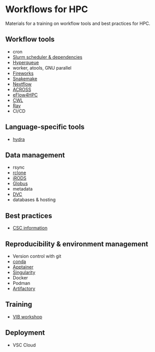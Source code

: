 # Workflows for HPC

Materials for a training on workflow tools and best practices for HPC.


## Workflow tools

* cron
* [Slurm scheduler & dependencies](https://slurm.schedmd.com/)
* [Hyperqueue](https://github.com/It4innovations/hyperqueue)
* worker, atools, GNU parallel
* [Fireworks](https://materialsproject.github.io/fireworks/)
* [Snakemake](https://snakemake.readthedocs.io/en/stable/)
* [Nextflow](https://www.nextflow.io/)
* [ACROSS](https://www.acrossproject.eu/across-platform/)
* [eFlow4HPC](https://eflows4hpc.eu/)
* [CWL](https://www.commonwl.org/)
* [Ray](https://docs.ray.io/en/latest/index.html)
* CI/CD


## Language-specific tools

* [hydra](https://hydra.cc/)


## Data management

* rsync
* [rclone](https://rclone.org/)
* [iRODS](https://irods.org/)
* [Globus](https://www.globus.org/)
* metadata
* [DVC](https://dvc.org/)
* databases & hosting


## Best practices

* [CSC information](https://docs.csc.fi/computing/running/throughput/)


## Reproducibility & environment management

* Version control with git
* [conda](https://docs.conda.io/en/latest/)
* [Apptainer](https://apptainer.org/)
* [Singularity](https://sylabs.io/)
* Docker
* Podman
* [Artifactory](https://www.jfrog.com/confluence/display/JFROG/Artifactory+Documentation)


## Training

* [VIB workshop](https://vibbits-nextflow-workshop.readthedocs.io/en/latest/index.html)


## Deployment

* VSC Cloud
